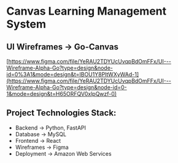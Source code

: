 # Canvas Learning Management System

## UI Wireframes -> Go-Canvas
[https://www.figma.com/file/YeRAU2TDYUcUvqpBdOmFFx/UI---Wireframe-Alpha-Go?type=design&node-id=0%3A1&mode=design&t=IBOU1Y8PltWXyWAd-1](https://www.figma.com/file/YeRAU2TDYUcUvqpBdOmFFx/UI---Wireframe-Alpha-Go?type=design&node-id=0-1&mode=design&t=H65ORFQV0xlpQwzf-0)    

## Project Technologies Stack:

* Backend -> Python, FastAPI
* Database -> MySQL
* Frontend -> React
* Wireframes -> Figma
* Deployment -> Amazon Web Services
